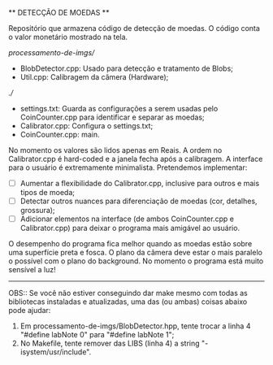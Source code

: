 ** DETECÇÃO DE MOEDAS **

Repositório que armazena código de detecção de moedas. O código conta o valor monetário mostrado na tela.

_processamento-de-imgs/_
- BlobDetector.cpp: Usado para detecção e tratamento de Blobs;
- Util.cpp: Calibragem da câmera (Hardware);

_./_
- settings.txt: Guarda as configurações a serem usadas pelo CoinCounter.cpp para identificar e separar as moedas;
- Calibrator.cpp: Configura o settings.txt;
- CoinCounter.cpp: main.

No momento os valores são lidos apenas em Reais. A ordem no Calibrator.cpp é hard-coded e a janela fecha após a calibragem. A interface para o usuário é extremamente minimalista. Pretendemos implementar:

- [ ] Aumentar a flexibilidade do Calibrator.cpp, inclusive para outros e mais tipos de moeda;
- [ ] Detectar outros nuances para diferenciação de moedas (cor, detalhes, grossura);
- [ ] Adicionar elementos na interface (de ambos CoinCounter.cpp e Calibrator.cpp) para deixar o programa mais amigável ao usuário.

O desempenho do programa fica melhor quando as moedas estão sobre uma superfície preta e fosca. O plano da câmera deve estar o mais paralelo o possível com o plano do background. No momento o programa está muito sensível a luz!

-----------------------
OBS:: Se você não estiver conseguindo dar make mesmo com todas as bibliotecas instaladas e atualizadas, uma das (ou ambas) coisas abaixo pode ajudar:

1. Em processamento-de-imgs/BlobDetector.hpp, tente trocar a linha 4 "#define labNote 0" para "#define labNote 1";
2. No Makefile, tente remover das LIBS (linha 4) a string "-isystem/usr/include".

